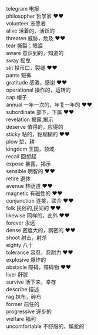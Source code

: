 telegram 电报  
philosopher 哲学家 &hearts;&hearts;  
volunteer 志愿者  
alive 活着的，活跃的  
threaten 威胁，危及 &hearts;&hearts;  
tear 撕裂；眼泪  
aware 意识到的，知道的  
sway 摇曳  
slit 投币口，裂缝 &hearts;&hearts;  
pants 短裤  
gratitude 感激，感谢 &hearts;&hearts;  
operational 操作的，运转的  
cap 帽子  
annual 一年一次的，年复一年的 &hearts;&hearts;  
subordinate 部下，下属 &hearts;&hearts;  
revelation 揭露,揭示  
deserve 值得的，应得的  
sticky 粘的，黏糊糊的 &hearts;&hearts;  
plow 犁，耕  
kingdom 王国，领域  
recall 回想起  
expose 暴露，揭示  
sensible 明智的 &hearts;&hearts;  
retire 退休  
avenue 林荫道 &hearts;&hearts;  
magnetic 有磁性的 &hearts;&hearts;  
conjunction 连接，联合 &hearts;&hearts;  
folk 民俗的,民间的 &hearts;&hearts;    
likewise 同样的，此外 &hearts;&hearts;    
forever 永远  
dense 密度大的，稠密的 &hearts;&hearts;  
shoot 射击，射杀  
eighty 八十  
tolerance 容忍，忍耐力 &hearts;&hearts;  
explosive 爆炸的  
obstacle 障碍，障碍物 &hearts;&hearts;  
liver 肝脏  
survive 活下来，幸存  
describe 描述  
rag 抹布，碎布  
former 前任的  
progressive 逐步的  
welfare 福利  
uncomfortable 不舒服的，尴尬的  